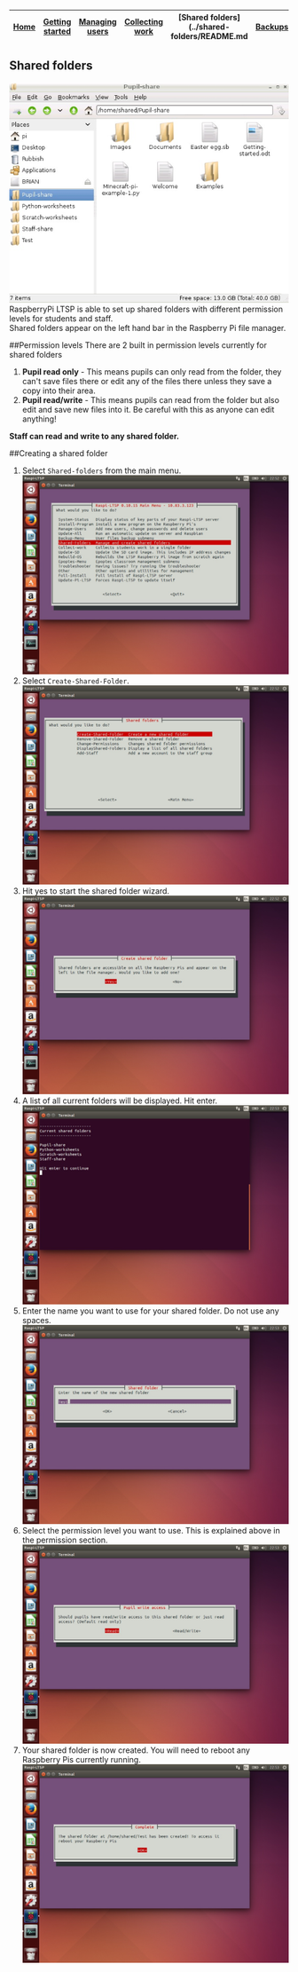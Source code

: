 [Home](../README.md)    | [Getting started](../installation/getting-started.md)     | [Managing users](../manage-users/README.md) | [Collecting work](../collect-work.md) | [Shared folders](../shared-folders/README.md | [Backups](../backups/README.md) | [Advanced options](../advanced/README.md) 
| :-----------: |:-------------:| :-----:| :-----:| :-----:| :-----:| :-----:| 


Shared folders
-----------------------------
![](../images/Shared-folders-8.jpeg) 
RaspberryPi LTSP is able to set up shared folders with different permission levels for students and staff.   
Shared folders appear on the left hand bar in the Raspberry Pi file manager.   

##Permission levels
There are 2 built in permission levels currently for shared folders
1. **Pupil read only** - This means pupils can only read from the folder, they can't save files there or edit any of the files there unless they save a copy into their area.   
2. **Pupil read/write** - This means pupils can read from the folder but also edit and save new files into it. Be careful with this as anyone can edit anything!   
    
**Staff can read and write to any shared folder.**

##Creating a shared folder

1. Select ```Shared-folders``` from the main menu.   
![](../images/Shared-folders-1.jpeg)   
2. Select ```Create-Shared-Folder```.  
![](../images/Shared-folders-2.jpeg)  
3. Hit yes to start the shared folder wizard.  
![](../images/Shared-folders-3.jpeg)   
4. A list of all current folders will be displayed. Hit enter.   
![](../images/Shared-folders-4.jpeg)   
5. Enter the name you want to use for your shared folder. Do not use any spaces.   
![](../images/Shared-folders-5.jpeg)   
6. Select the permission level you want to use. This is explained above in the permission section.  
![](../images/Shared-folders-6.jpeg)  
7. Your shared folder is now created. You will need to reboot any Raspberry Pis currently running.   
![](../images/Shared-folders-7.jpeg)  


